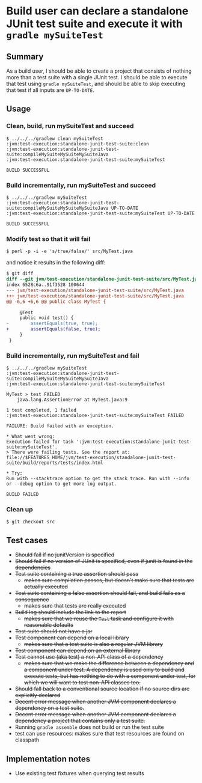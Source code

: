 # Build user can declare a standalone JUnit test suite and execute it with `gradle mySuiteTest`

## Summary

As a build user, I should be able to create a project that consists of nothing more than a test suite with a single JUnit test. I should be able to execute that test using `gradle mySuiteTest`, and should be able to skip executing that test if all inputs are `UP-TO-DATE`.

## Usage

### Clean, build, run mySuiteTest and succeed

    $ ../../../gradlew clean mySuiteTest
    :jvm:test-execution:standalone-junit-test-suite:clean
    :jvm:test-execution:standalone-junit-test-suite:compileMySuiteMySuiteMySuiteJava
    :jvm:test-execution:standalone-junit-test-suite:mySuiteTest

    BUILD SUCCESSFUL


### Build incrementally, run mySuiteTest and succeed

    $ ../../../gradlew mySuiteTest
    :jvm:test-execution:standalone-junit-test-suite:compileMySuiteMySuiteMySuiteJava UP-TO-DATE
    :jvm:test-execution:standalone-junit-test-suite:mySuiteTest UP-TO-DATE

    BUILD SUCCESSFUL


### Modify test so that it will fail

    $ perl -p -i -e 's/true/false/' src/MyTest.java

and notice it results in the following diff:

```diff
$ git diff
diff --git jvm/test-execution/standalone-junit-test-suite/src/MyTest.java jvm/test-execution/standalone-junit-test-suite/src/MyTest.java
index 6528c6a..91f3528 100644
--- jvm/test-execution/standalone-junit-test-suite/src/MyTest.java
+++ jvm/test-execution/standalone-junit-test-suite/src/MyTest.java
@@ -6,6 +6,6 @@ public class MyTest {

     @Test
     public void test() {
-        assertEquals(true, true);
+        assertEquals(false, true);
     }
 }
```

### Build incrementally, run mySuiteTest and fail

    $ ../../../gradlew mySuiteTest
    :jvm:test-execution:standalone-junit-test-suite:compileMySuiteMySuiteMySuiteJava
    :jvm:test-execution:standalone-junit-test-suite:mySuiteTest

    MyTest > test FAILED
        java.lang.AssertionError at MyTest.java:9

    1 test completed, 1 failed
    :jvm:test-execution:standalone-junit-test-suite:mySuiteTest FAILED

    FAILURE: Build failed with an exception.

    * What went wrong:
    Execution failed for task ':jvm:test-execution:standalone-junit-test-suite:mySuiteTest'.
    > There were failing tests. See the report at: file://$FEATURES_HOME/jvm/test-execution/standalone-junit-test-suite/build/reports/tests/index.html

    * Try:
    Run with --stacktrace option to get the stack trace. Run with --info or --debug option to get more log output.

    BUILD FAILED


### Clean up

    $ git checkout src

## Test cases

 - ~~Should fail if no junitVersion is specified~~
 - ~~Should fail if no version of JUnit is specified, even if junit is found in the dependencies~~
 - ~~Test suite containing a true assertion should pass~~
   - ~~makes sure compilation passes, but doesn't make sure that tests are actually executed~~
 - ~~Test suite containing a false assertion should fail, and build fails as a consequence~~
   - ~~makes sure that tests are really executed~~
 - ~~Build log should include the link to the report~~
   - ~~makes sure that we reuse the `Test` task and configure it with reasonable defaults~~
 - ~~Test suite should not have a jar~~
 - ~~Test component can depend on a local library~~
   - ~~makes sure that a test suite is also a regular JVM library~~
 - ~~Test component can depend on an external library~~
 - ~~Test cannot use (aka test) a non-API class of a dependency~~
   - ~~makes sure that we make the difference between a dependency and a component under test. A dependency is used only to build and execute tests, but has nothing to do with a component under test, for which we will want to test non-API classes too.~~
 - ~~Should fall back to a conventional source location if no source dirs are explicitly declared~~
 - ~~Decent error message when another JVM component declares a dependency on a test suite.~~
 - ~~Decent error message when another JVM component declares a dependency a project that contains only a test suite.~~
 - Running `gradle assemble` does not build or run the test suite
 - test can use resources: makes sure that test resources are found on classpath


## Implementation notes

 - Use existing test fixtures when querying test results
